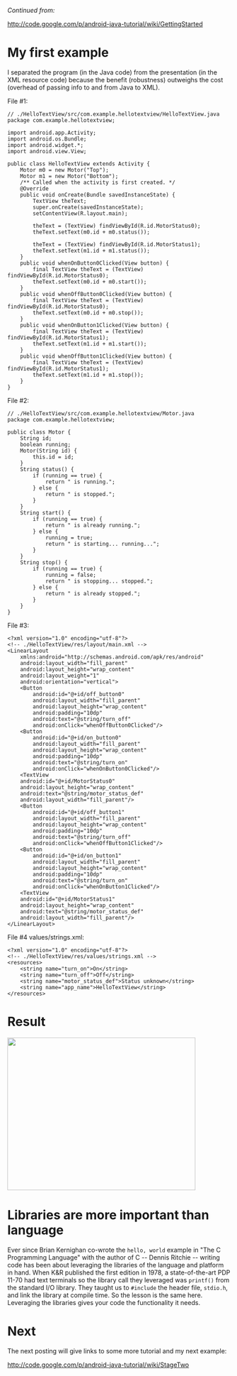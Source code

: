 _Continued from:_

http://code.google.com/p/android-java-tutorial/wiki/GettingStarted

# My first example #

I separated the program (in the Java code) from the presentation (in the XML resource code) because the benefit (robustness) outweighs the cost (overhead of passing info to and from Java to XML).


File #1:

```
// ./HelloTextView/src/com.example.hellotextview/HelloTextView.java
package com.example.hellotextview;

import android.app.Activity;
import android.os.Bundle;
import android.widget.*;
import android.view.View;

public class HelloTextView extends Activity {
    Motor m0 = new Motor("Top");
    Motor m1 = new Motor("Bottom");
    /** Called when the activity is first created. */
    @Override
    public void onCreate(Bundle savedInstanceState) {
    	TextView theText;
        super.onCreate(savedInstanceState);
        setContentView(R.layout.main);

	    theText = (TextView) findViewById(R.id.MotorStatus0);
    	theText.setText(m0.id + m0.status());

	    theText = (TextView) findViewById(R.id.MotorStatus1);
    	theText.setText(m1.id + m1.status());
    }
    public void whenOnButton0Clicked(View button) {
	    final TextView theText = (TextView) findViewById(R.id.MotorStatus0);
    	theText.setText(m0.id + m0.start());
    }
    public void whenOffButton0Clicked(View button) {
	    final TextView theText = (TextView) findViewById(R.id.MotorStatus0);
    	theText.setText(m0.id + m0.stop());
    }
    public void whenOnButton1Clicked(View button) {
	    final TextView theText = (TextView) findViewById(R.id.MotorStatus1);
    	theText.setText(m1.id + m1.start());
    }
    public void whenOffButton1Clicked(View button) {
	    final TextView theText = (TextView) findViewById(R.id.MotorStatus1);
    	theText.setText(m1.id + m1.stop());
    }
}
```

File #2:

```
// ./HelloTextView/src/com.example.hellotextview/Motor.java
package com.example.hellotextview;

public class Motor {
	String id;
	boolean running;
	Motor(String id) {
		this.id = id;
	}
	String status() {
		if (running == true) {
			return " is running.";
		} else {
			return " is stopped.";
		}
	}
	String start() {
		if (running == true) {
			return " is already running.";
		} else {
			running = true;
			return " is starting... running...";
		}
	}
	String stop() {
		if (running == true) {
			running = false;
			return " is stopping... stopped.";
		} else {
			return " is already stopped.";
		}
	}
}
```

File #3:
```
<?xml version="1.0" encoding="utf-8"?>
<!-- ./HelloTextView/res/layout/main.xml -->
<LinearLayout
    xmlns:android="http://schemas.android.com/apk/res/android"
    android:layout_width="fill_parent"
    android:layout_height="wrap_content" 
    android:layout_weight="1"
    android:orientation="vertical">
    <Button
        android:id="@+id/off_button0"
        android:layout_width="fill_parent"
        android:layout_height="wrap_content"
        android:padding="10dp"
        android:text="@string/turn_off"
        android:onClick="whenOffButton0Clicked"/>
    <Button
        android:id="@+id/on_button0"
        android:layout_width="fill_parent"
        android:layout_height="wrap_content"
        android:padding="10dp"
        android:text="@string/turn_on"
        android:onClick="whenOnButton0Clicked"/>
    <TextView
	android:id="@+id/MotorStatus0"  
	android:layout_height="wrap_content"  
	android:text="@string/motor_status_def"  
	android:layout_width="fill_parent"/>
    <Button
        android:id="@+id/off_button1"
        android:layout_width="fill_parent"
        android:layout_height="wrap_content"
        android:padding="10dp"
        android:text="@string/turn_off"
        android:onClick="whenOffButton1Clicked"/>
    <Button
        android:id="@+id/on_button1"
        android:layout_width="fill_parent"
        android:layout_height="wrap_content"
        android:padding="10dp"
        android:text="@string/turn_on"
        android:onClick="whenOnButton1Clicked"/>
    <TextView
	android:id="@+id/MotorStatus1"  
	android:layout_height="wrap_content"  
	android:text="@string/motor_status_def"  
	android:layout_width="fill_parent"/> 
</LinearLayout>   
```

File #4 values/strings.xml:
```
<?xml version="1.0" encoding="utf-8"?>
<!-- ./HelloTextView/res/values/strings.xml -->
<resources>
    <string name="turn_on">On</string>
    <string name="turn_off">Off</string>
    <string name="motor_status_def">Status unknown</string>
    <string name="app_name">HelloTextView</string>
</resources>
```

# Result #

<a href='http://www.youtube.com/watch?feature=player_embedded&v=WTE-dhHLAHI' target='_blank'><img src='http://img.youtube.com/vi/WTE-dhHLAHI/0.jpg' width='425' height=344 /></a>

# Libraries are more important than language #

Ever since Brian Kernighan co-wrote the `hello, world` example in "The C Programming Language" with the author of C -- Dennis Ritchie -- writing code has been about leveraging the libraries of the language and platform in hand. When K&R published the first edition in 1978, a state-of-the-art PDP 11-70 had text terminals so the library call they leveraged was `printf()` from the standard I/O library. They taught us to `#include` the header file, `stdio.h`, and link the library at compile time. So the lesson is the same here. Leveraging the libraries gives your code the functionality it needs.

# Next #

The next posting will give links to some more tutorial and my next example:

http://code.google.com/p/android-java-tutorial/wiki/StageTwo